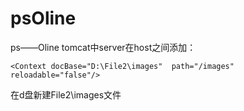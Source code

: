 # psOline
ps——Oline
tomcat中server在host之间添加：
```
<Context docBase="D:\File2\images"  path="/images" reloadable="false"/>
```
在d盘新建File2\images文件